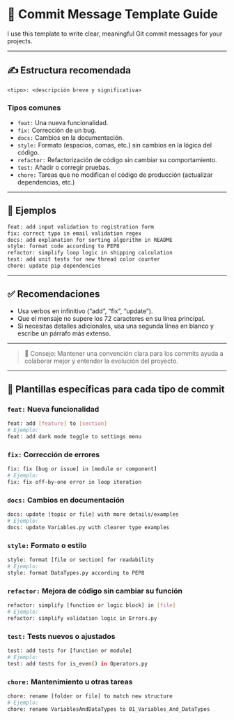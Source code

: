 # 📝 Commit Message Template Guide

I use this template to write clear, meaningful Git commit messages for your projects.

---

## ✍️ Estructura recomendada

```
<tipo>: <descripción breve y significativa>
```

### Tipos comunes

- `feat:` Una nueva funcionalidad.
- `fix:` Corrección de un bug.
- `docs:` Cambios en la documentación.
- `style:` Formato (espacios, comas, etc.) sin cambios en la lógica del código.
- `refactor:` Refactorización de código sin cambiar su comportamiento.
- `test:` Añadir o corregir pruebas.
- `chore:` Tareas que no modifican el código de producción (actualizar dependencias, etc.)

---

## 🧾 Ejemplos

```bash
feat: add input validation to registration form
fix: correct typo in email validation regex
docs: add explanation for sorting algorithm in README
style: format code according to PEP8
refactor: simplify loop logic in shipping calculation
test: add unit tests for new thread color counter
chore: update pip dependencies
```

---

## ✅ Recomendaciones

- Usa verbos en infinitivo (“add”, “fix”, “update”).
- Que el mensaje no supere los 72 caracteres en su línea principal.
- Si necesitas detalles adicionales, usa una segunda línea en blanco y escribe un párrafo más extenso.

---

> 🧠 Consejo: Mantener una convención clara para los commits ayuda a colaborar mejor y entender la evolución del proyecto.

---

## 🧩 Plantillas específicas para cada tipo de commit

### `feat:` Nueva funcionalidad
```bash
feat: add [feature] to [section]
# Ejemplo:
feat: add dark mode toggle to settings menu
```

### `fix:` Corrección de errores
```bash
fix: fix [bug or issue] in [module or component]
# Ejemplo:
fix: fix off-by-one error in loop iteration
```

### `docs:` Cambios en documentación
```bash
docs: update [topic or file] with more details/examples
# Ejemplo:
docs: update Variables.py with clearer type examples
```

### `style:` Formato o estilo
```bash
style: format [file or section] for readability
# Ejemplo:
style: format DataTypes.py according to PEP8
```

### `refactor:` Mejora de código sin cambiar su función
```bash
refactor: simplify [function or logic block] in [file]
# Ejemplo:
refactor: simplify validation logic in Errors.py
```

### `test:` Tests nuevos o ajustados
```bash
test: add tests for [function or module]
# Ejemplo:
test: add tests for is_even() in Operators.py
```

### `chore:` Mantenimiento u otras tareas
```bash
chore: rename [folder or file] to match new structure
# Ejemplo:
chore: rename VariablesAndDataTypes to 01_Variables_And_DataTypes
```
